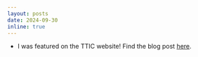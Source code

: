 ```yaml
---
layout: posts
date: 2024-09-30
inline: true
---
```

- I was featured on the TTIC website! Find the blog post [here](https://www.ttic.edu/highlights/shukla/).



